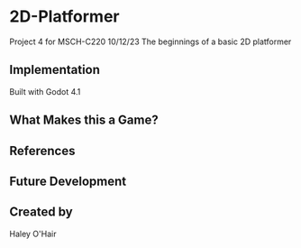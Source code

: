 # 2D-Platformer
Project 4 for MSCH-C220
10/12/23
The beginnings of a basic 2D platformer

## Implementation
Built with Godot 4.1
## What Makes this a Game?

## References

## Future Development

## Created by
Haley O'Hair
